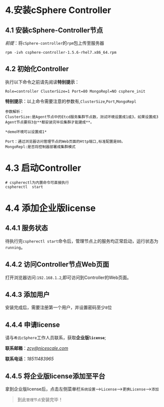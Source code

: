 # 4.安装cSphere Controller

## 4.1 安装cSphere-Controller节点

*前提*：将`cSphere-controller`的`rpm`包上传至服务器

```
rpm -ivh csphere-controller-1.5.6-rhel7.x86_64.rpm 
```
## 4.2 初始化Controller

执行以下命令之前请先阅读**特别提示**：

```
Role=controller ClusterSize=1 Port=80 MongoRepl=NO csphere_init
```
**特别提示**：以上命令需要注意的参数有,`ClusterSize`,`Port`,`MongoRepl`

```
参数解析：
ClusterSize:是Agent节点中的Etcd服务集群节点数，测试环境设置成1或3，如果设置成3 Agent节点要将3台**都安装完毕后集群才能建成**。

*demo环境可以设置成1*

Port：通过浏览器访问管理节点的Web页面的Http端口,标准配置是80。
MongoRepl:是否将控制器部署成集群模式
```
# 4.3 启动Controller

```
# cspherectl为内置命令可直接执行
cspherectl  start
```
# 4.4 添加企业版license

## 4.4.1 服务状态
待执行完`cspherectl start`命令后，管理节点上的服务均正常启动，运行状态为`running`。

## 4.4.2 访问Controller节点Web页面

打开浏览器访问:`192.168.1.2`,即可访问到Controller的Web页面。

## 4.4.3 添加用户

安装完成后，需要注册第一个用户，并设置密码至少`8`位

## 4.4.4 申请license

请与`希云cSphere`工作人员联系，获取**企业版`license`**;

**联系邮箱**：*zcy@nicescale.com*

**联系电话**：*18511483965*

## 4.4.5 将企业版license添加至平台

拿到企业版license后，点击左侧菜单栏`系统设置`-->`License`-->`更换License`-->`添加`

> 到此`管理节点`安装完毕！